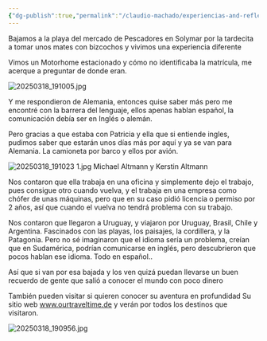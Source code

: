 ```yaml
---
{"dg-publish":true,"permalink":"/claudio-machado/experiencias-and-reflexiones/alemanes-recorren-el-mundo-en-motorhome/","tags":["playa","Alemanes","motorhome"]}
---
```


Bajamos a la playa del mercado de Pescadores en Solymar por la tardecita a tomar unos mates con bizcochos y vivimos una experiencia diferente 

Vimos un Motorhome estacionado y cómo no identificaba la matrícula, me acerque a preguntar de donde eran.

![20250318_191005.jpg](/img/user/Personal/Im%C3%A1genes/20250318_191005.jpg)

Y me respondieron de Alemania, entonces quise saber más pero me encontré con la barrera del lenguaje, ellos apenas hablan español, la comunicación debía ser en Inglés o alemán.

Pero gracias a que estaba con Patricia y ella que si entiende ingles, pudimos saber que estarán unos días más por aquí y ya se van para Alemania. La camioneta por barco y ellos por avión.

![20250318_191023 1.jpg](/img/user/Personal/Im%C3%A1genes/20250318_191023%201.jpg)
Michael Altmann y Kerstin Altmann 

Nos contaron que ella trabaja en una oficina y simplemente dejo el trabajo, pues consigue otro cuando vuelva, y el trabaja en una empresa como chófer de unas máquinas, pero que en su caso pidió licencia o permiso por 2 años, así que cuando el vuelva no tendrá problema con su trabajo.

Nos contaron que llegaron a Uruguay, y viajaron por Uruguay, Brasil, Chile y Argentina. Fascinados con las playas, los paisajes, la cordillera, y la Patagonia. Pero no sé imaginaron que el idioma sería un problema, creían que en Sudamérica, podrían comunicarse en inglés, pero descubrieron que pocos hablan ese idioma. Todo en español..

Así que si van por esa bajada y los ven quizá puedan llevarse un buen recuerdo de gente que salió a conocer el mundo con poco dinero 

También pueden visitar si quieren conocer su aventura en profundidad 
Su sitio web www.ourtraveltime.de y verán por todos los destinos que visitaron. 

![20250318_190956.jpg](/img/user/Personal/Im%C3%A1genes/20250318_190956.jpg)